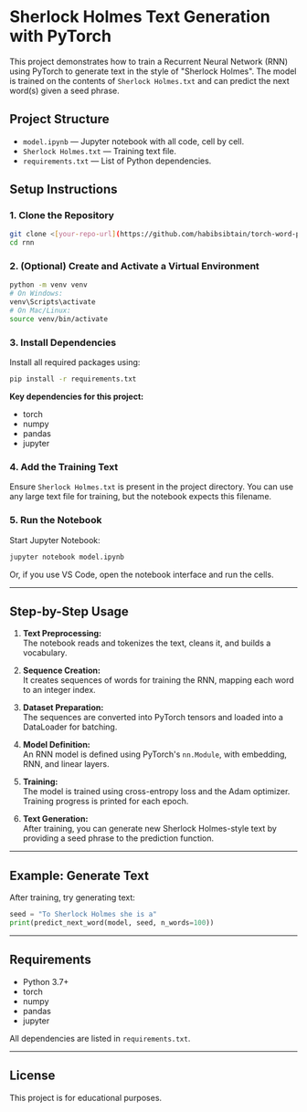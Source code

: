 # Sherlock Holmes Text Generation with PyTorch

This project demonstrates how to train a Recurrent Neural Network (RNN) using PyTorch to generate text in the style of "Sherlock Holmes". The model is trained on the contents of `Sherlock Holmes.txt` and can predict the next word(s) given a seed phrase.

## Project Structure

- `model.ipynb` — Jupyter notebook with all code, cell by cell.
- `Sherlock Holmes.txt` — Training text file.
- `requirements.txt` — List of Python dependencies.

## Setup Instructions

### 1. Clone the Repository

```bash
git clone <[your-repo-url](https://github.com/habibsibtain/torch-word-predictor-RNN-.git)>
cd rnn
```

### 2. (Optional) Create and Activate a Virtual Environment

```bash
python -m venv venv
# On Windows:
venv\Scripts\activate
# On Mac/Linux:
source venv/bin/activate
```

### 3. Install Dependencies

Install all required packages using:

```bash
pip install -r requirements.txt
```

**Key dependencies for this project:**
- torch
- numpy
- pandas
- jupyter

### 4. Add the Training Text

Ensure `Sherlock Holmes.txt` is present in the project directory. You can use any large text file for training, but the notebook expects this filename.

### 5. Run the Notebook

Start Jupyter Notebook:

```bash
jupyter notebook model.ipynb
```

Or, if you use VS Code, open the notebook interface and run the cells.

---

## Step-by-Step Usage

1. **Text Preprocessing:**  
   The notebook reads and tokenizes the text, cleans it, and builds a vocabulary.

2. **Sequence Creation:**  
   It creates sequences of words for training the RNN, mapping each word to an integer index.

3. **Dataset Preparation:**  
   The sequences are converted into PyTorch tensors and loaded into a DataLoader for batching.

4. **Model Definition:**  
   An RNN model is defined using PyTorch's `nn.Module`, with embedding, RNN, and linear layers.

5. **Training:**  
   The model is trained using cross-entropy loss and the Adam optimizer. Training progress is printed for each epoch.

6. **Text Generation:**  
   After training, you can generate new Sherlock Holmes-style text by providing a seed phrase to the prediction function.

---

## Example: Generate Text

After training, try generating text:

```python
seed = "To Sherlock Holmes she is a"
print(predict_next_word(model, seed, n_words=100))
```

---

## Requirements

- Python 3.7+
- torch
- numpy
- pandas
- jupyter

All dependencies are listed in `requirements.txt`.

---

## License

This project is for educational purposes.
